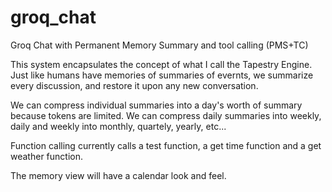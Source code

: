 # groq_chat
Groq Chat with Permanent Memory Summary and tool calling (PMS+TC)

This system encapsulates the concept of what I call the Tapestry Engine. Just like humans have memories of summaries of evernts, we summarize every discussion, and restore it upon any new conversation.

We can compress individual summaries into a day's worth of summary because tokens are limited. We can compress daily summaries into weekly, daily and weekly into monthly, quartely, yearly, etc...

Function calling currently calls a test function, a get time function and a get weather function.

The memory view will have a calendar look and feel.
